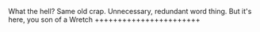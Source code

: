What the hell? Same old crap. Unnecessary, redundant word thing. But it's here, you son of a Wretch +++++++++++++++++++++++
